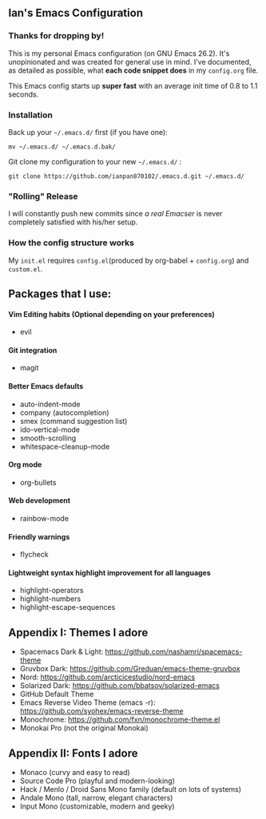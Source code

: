 ## Ian's Emacs Configuration

### Thanks for dropping by!
This is my personal Emacs configuration (on GNU Emacs 26.2). It's unopinionated and was created for general use in mind. I've documented, as detailed as possible, what **each code snippet does** in my `config.org` file.

This Emacs config starts up **super fast** with an average init time of 0.8 to 1.1 seconds.

### Installation
Back up your `~/.emacs.d/` first (if you have one):

```mv ~/.emacs.d/ ~/.emacs.d.bak/```

Git clone my configuration to your new `~/.emacs.d/` :

```git clone https://github.com/ianpan870102/.emacs.d.git ~/.emacs.d/```

### "Rolling" Release
I will constantly push new commits since *a real Emacser* is never completely satisfied with his/her setup.

### How the config structure works

My `init.el` requires `config.el`(produced by org-babel + `config.org`) and `custom.el`.

## Packages that I use:

#### Vim Editing habits (Optional depending on your preferences)
- evil

#### Git integration
- magit

#### Better Emacs defaults
- auto-indent-mode
- company (autocompletion)
- smex (command suggestion list)
- ido-vertical-mode
- smooth-scrolling
- whitespace-cleanup-mode

#### Org mode
- org-bullets

#### Web development
- rainbow-mode

#### Friendly warnings
- flycheck

#### Lightweight syntax highlight improvement for all languages
- highlight-operators
- highlight-numbers
- highlight-escape-sequences

## Appendix I: Themes I adore
- Spacemacs Dark & Light: https://github.com/nashamri/spacemacs-theme
- Gruvbox Dark: https://github.com/Greduan/emacs-theme-gruvbox
- Nord: https://github.com/arcticicestudio/nord-emacs
- Solarized Dark: https://github.com/bbatsov/solarized-emacs
- GitHub Default Theme
- Emacs Reverse Video Theme (emacs -r): https://github.com/syohex/emacs-reverse-theme
- Monochrome: https://github.com/fxn/monochrome-theme.el
- Monokai Pro (not the original Monokai)

## Appendix II: Fonts I adore
- Monaco (curvy and easy to read)
- Source Code Pro (playful and modern-looking)
- Hack / Menlo / Droid Sans Mono family (default on lots of systems)
- Andale Mono (tall, narrow, elegant characters)
- Input Mono (customizable, modern and geeky)
